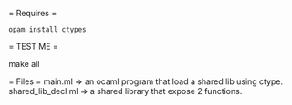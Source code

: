 = Requires =
```
opam install ctypes
```

= TEST ME =

make all

= Files =
main.ml => an ocaml program that load a shared lib using ctype.
shared_lib_decl.ml => a shared library that expose 2 functions.
